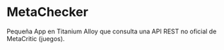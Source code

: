 # MetaChecker
Pequeña App en Titanium Alloy que consulta una API REST no oficial de MetaCritic (juegos).
